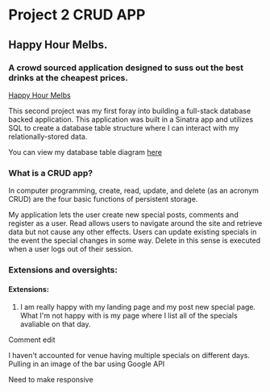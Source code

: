 # Project 2 CRUD APP

## Happy Hour Melbs.

### A crowd sourced application designed to suss out the best drinks at the cheapest prices.

[Happy Hour Melbs](https://salty-retreat-68815.herokuapp.com/happyhour) 

This second project was my first foray into building a full-stack database backed application. This application was built in a Sinatra app and utilizes SQL to create a database table structure where I can interact with my relationally-stored data. 

You can view my database table diagram [here](https://github.com/razbag18/happyhour/blob/master/public/flowchart/Screen%20Shot%202018-07-27%20at%209.49.59%20am.png)

### What is a CRUD app? 
In computer programming, create, read, update, and delete (as an acronym CRUD) are the four basic functions of persistent storage. 

My application lets the user create new special posts, comments and register as a user. Read allows users to navigate around the site and retrieve data but not cause any other effects. Users can update existing specials in the event the special changes in some way. Delete in this sense is executed when a user logs out of their session. 

### Extensions and oversights:
 #### Extensions:
 1. I am really happy with my landing page and my post new special page. What I'm not happy with is my page where I list all of the specials avaliable on that day.


 Comment edit



I haven't accounted for venue having multiple specials on different days. 
Pulling in an image of the bar using Google API

Need to make responsive
